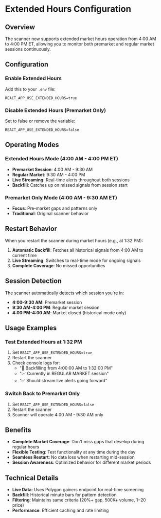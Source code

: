 # Extended Hours Configuration

## Overview

The scanner now supports extended market hours operation from 4:00 AM to 4:00 PM ET, allowing you to monitor both premarket and regular market sessions continuously.

## Configuration

### Enable Extended Hours

Add this to your `.env` file:

```env
REACT_APP_USE_EXTENDED_HOURS=true
```

### Disable Extended Hours (Premarket Only)

Set to false or remove the variable:

```env
REACT_APP_USE_EXTENDED_HOURS=false
```

## Operating Modes

### Extended Hours Mode (4:00 AM - 4:00 PM ET)
- **Premarket Session**: 4:00 AM - 9:30 AM
- **Regular Market**: 9:30 AM - 4:00 PM
- **Live Streaming**: Real-time alerts throughout both sessions
- **Backfill**: Catches up on missed signals from session start

### Premarket Only Mode (4:00 AM - 9:30 AM ET)
- **Focus**: Pre-market gaps and patterns only
- **Traditional**: Original scanner behavior

## Restart Behavior

When you restart the scanner during market hours (e.g., at 1:32 PM):

1. **Automatic Backfill**: Fetches all historical signals from 4:00 AM to current time
2. **Live Streaming**: Switches to real-time mode for ongoing signals
3. **Complete Coverage**: No missed opportunities

## Session Detection

The scanner automatically detects which session you're in:

- **4:00-9:30 AM**: Premarket session
- **9:30 AM-4:00 PM**: Regular market session
- **4:00 PM-4:00 AM**: Market closed (historical mode only)

## Usage Examples

### Test Extended Hours at 1:32 PM

1. Set `REACT_APP_USE_EXTENDED_HOURS=true`
2. Restart the scanner
3. Check console logs for:
   - "🔄 Backfilling from 4:00:00 AM to 1:32:00 PM"
   - "📈 Currently in REGULAR MARKET session"
   - "✅ Should stream live alerts going forward"

### Switch Back to Premarket Only

1. Set `REACT_APP_USE_EXTENDED_HOURS=false`
2. Restart the scanner
3. Scanner will operate 4:00 AM - 9:30 AM only

## Benefits

- **Complete Market Coverage**: Don't miss gaps that develop during regular hours
- **Flexible Testing**: Test functionality at any time during the day
- **Seamless Restart**: No data loss when restarting mid-session
- **Session Awareness**: Optimized behavior for different market periods

## Technical Details

- **Live Data**: Uses Polygon gainers endpoint for real-time screening
- **Backfill**: Historical minute bars for pattern detection
- **Filtering**: Maintains same criteria (20%+ gap, 500K+ volume, $1-$20 price)
- **Performance**: Efficient caching and rate limiting